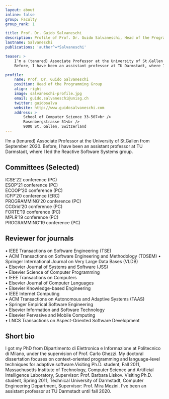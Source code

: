 ```yaml
---
layout: about
inline: false
group: Faculty
group_rank: 1

title: Prof. Dr. Guido Salvaneschi
description: Profile of Prof. Dr. Guido Salvaneschi, Head of the Programming Group.
lastname: Salvaneschi
publications: 'author^=*Salvaneschi'

teaser: >
    I’m a (tenured) Associate Professor at the University of St.Gallen from September 2020.
    Before, I have been an assistant professor at TU Darmstadt, where I led the Reactive Software Systems group.

profile:
    name: Prof. Dr. Guido Salvaneschi
    position: Head of the Programming Group
    align: right
    image: salvaneschi-profile.jpg
    email: guido.salvaneschi@unisg.ch
    twitter: guidosalva
    website: http://www.guidosalvaneschi.com
    address: >
        School of Computer Science 33-507<br />
        Rosenbergstrasse 51<br />
        9000 St. Gallen, Switzerland
---
```


I’m a (tenured) Associate Professor at the University of St.Gallen from September 2020.
Before, I have been an assistant professor at TU Darmstadt, where I led the Reactive Software Systems group.


## Committees (Selected)

ICSE’22 conference (PC)  
ESOP’21 conference (PC)  
ECOOP’20 conference (PC)  
ICFP’20 conference (ERC)  
PROGRAMMING’20 conference (PC)  
CCGrid’20 conference (PC)  
FORTE’19 conference (PC)  
MPLR’19 conference (PC)  
PROGRAMMING’19 conference (PC) 



## Reviewer for journals

• IEEE Transactions on Software Engineering (TSE)  
• ACM Transactions on Software Engineering and Methodology (TOSEM) 
• Springer International Journal on Very Large Data Bases (VLDB)  
• Elsevier Journal of Systems and Software (JSS)  
• Elsevier Science of Computer Programming  
• IEEE Transactions on Computers  
• Elsevier Journal of Computer Languages  
• Elsevier Knowledge-based Engineering  
• IEEE Internet Computing  
• ACM Transactions on Autonomous and Adaptive Systems (TAAS)  
• Springer Empirical Software Engineering  
• Elsevier Information and Software Technology  
• Elsevier Pervasive and Mobile Computing  
• LNCS Transactions on Aspect-Oriented Software Development  


## Short bio

I got my PhD from Dipartimento di Elettronica e Informazione at Politecnico di Milano, under the supervision of Prof. Carlo Ghezzi. My doctoral dissertation focuses on context-oriented programming and language-level techniques for adaptive software.Visiting Ph.D. student, Fall 2011, Massachusetts Institute of Technology, Computer Science and Artificial Intelligence Laboratory, Supervisor: Prof. Barbara Liskov. Visiting Ph.D. student, Spring 2011, Technical University of Darmstadt, Computer Engineering Department, Supervisor: Prof. Mira Mezini. I’ve been an assistant professor at TU Darmstadt until fall 2020.

